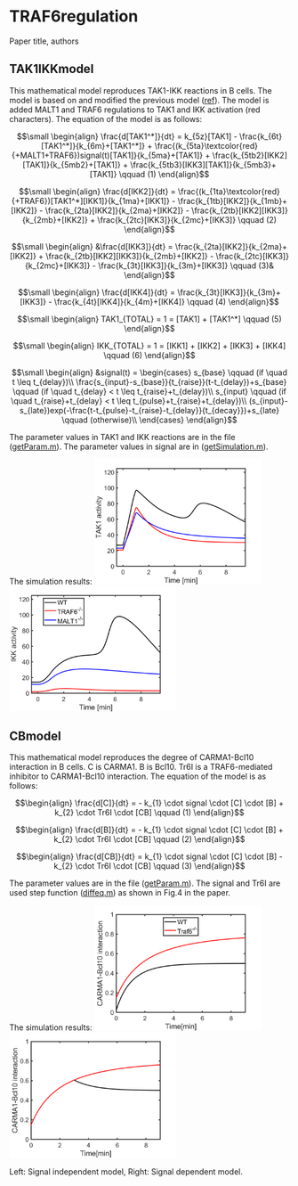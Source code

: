 # TRAF6regulation

Paper title, authors

## TAK1IKKmodel
This mathematical model reproduces TAK1-IKK reactions in B cells. The model is based on and modified the previous model ([ref](https://github.com/kntrinoue/Shinohara2014Science)). The model is added MALT1 and TRAF6 regulations to TAK1 and IKK activation (red characters). The equation of the model is as follows:

```math
\small
\begin{align} 
 \frac{d[TAK1^*]}{dt} = k_{5z}[TAK1] - \frac{k_{6t}[TAK1^*]}{k_{6m}+[TAK1^*]} + \frac{(k_{5ta}\textcolor{red}{+MALT1+TRAF6})signal(t)[TAK1]}{k_{5ma}+[TAK1]} + \frac{k_{5tb2}[IKK2][TAK1]}{k_{5mb2}+[TAK1]} + \frac{k_{5tb3}[IKK3][TAK1]}{k_{5mb3}+[TAK1]} \qquad   (1)
\end{align}
```
```math
\small
\begin{align}
 \frac{d[IKK2]}{dt} = \frac{(k_{1ta}\textcolor{red}{+TRAF6})[TAK1^*][IKK1]}{k_{1ma}+[IKK1]} - \frac{k_{1tb}[IKK2]}{k_{1mb}+[IKK2]} - \frac{k_{2ta}[IKK2]}{k_{2ma}+[IKK2]} - \frac{k_{2tb}[IKK2][IKK3]}{k_{2mb}+[IKK2]} +  \frac{k_{2tc}[IKK3]}{k_{2mc}+[IKK3]} \qquad (2)
\end{align}
```
```math
\small
\begin{align}
 &\frac{d[IKK3]}{dt} = \frac{k_{2ta}[IKK2]}{k_{2ma}+[IKK2]} + \frac{k_{2tb}[IKK2][IKK3]}{k_{2mb}+[IKK2]} - \frac{k_{2tc}[IKK3]}{k_{2mc}+[IKK3]} -   \frac{k_{3t}[IKK3]}{k_{3m}+[IKK3]} \qquad (3)&
\end{align}
```
```math
\small
\begin{align}
 \frac{d[IKK4]}{dt} =  \frac{k_{3t}[IKK3]}{k_{3m}+[IKK3]}  -  \frac{k_{4t}[IKK4]}{k_{4m}+[IKK4]} \qquad (4)
\end{align}
```
```math
\small
\begin{align}
 TAK1_{TOTAL} = 1 = [TAK1] + [TAK1^*] \qquad (5)
\end{align}
```
```math
\small
\begin{align}
 IKK_{TOTAL} = 1 = [IKK1] + [IKK2] + [IKK3] + [IKK4] \qquad (6)
\end{align}
```


```math
\small
\begin{align}
 &signal(t) = 
\begin{cases}
s_{base} \qquad  (if  \quad t \leq t_{delay})\\
\frac{s_{input}-s_{base}}{t_{raise}}(t-t_{delay})+s_{base}  \qquad (if \quad  t_{delay} < t \leq t_{raise}+t_{delay})\\
s_{input}  \qquad  (if \quad  t_{raise}+t_{delay} < t \leq t_{pulse}+t_{raise}+t_{delay})\\
(s_{input}-s_{late})exp(-\frac{t-t_{pulse}-t_{raise}-t_{delay}}{t_{decay}})+s_{late}  \qquad (otherwise)\\
\end{cases}
\end{align}
```

The parameter values in TAK1 and IKK reactions are in the file ([getParam.m](https://github.com/kntrinoue/TRAF6regulation/blob/main/TAK1IKKmodel/getParam.m)). The parameter values in signal are in ([getSimulation.m](https://github.com/kntrinoue/TRAF6regulation/blob/main/TAK1IKKmodel/getSimulation.m)).

The simulation results:
<img src="https://github.com/kntrinoue/TRAF6regulation/blob/main/TAK1IKKmodel/TAK1.png" width="300">
<img src="https://github.com/kntrinoue/TRAF6regulation/blob/main/TAK1IKKmodel/IKK.png" width="300">


## CBmodel
This mathematical model reproduces the degree of CARMA1-Bcl10 interaction in B cells. C is CARMA1. B is Bcl10. Tr6I is a TRAF6-mediated inhibitor to CARMA1-Bcl10 interaction. The equation of the model is as follows:


```math
\begin{align}
 \frac{d[C]}{dt} =  - k_{1} \cdot signal \cdot [C] \cdot [B] +  k_{2} \cdot Tr6I \cdot [CB] \qquad (1)
\end{align}
```
```math
\begin{align}
 \frac{d[B]}{dt} =  - k_{1} \cdot signal \cdot [C] \cdot [B] +  k_{2} \cdot Tr6I \cdot [CB] \qquad (2)
\end{align}
```
```math
\begin{align}
 \frac{d[CB]}{dt} =  k_{1} \cdot signal \cdot [C] \cdot [B] -  k_{2} \cdot Tr6I \cdot [CB] \qquad (3)
\end{align}
```

The parameter values  are in the file ([getParam.m](https://github.com/kntrinoue/TRAF6regulation/blob/main/CBmodel/getParam.m)). The signal and Tr6I are used step function ([diffeq.m](https://github.com/kntrinoue/TRAF6regulation/blob/main/CBmodel/diffeq.m)) as shown in Fig.4 in the paper.


The simulation results:
<img src="https://github.com/kntrinoue/TRAF6regulation/blob/main/CBmodel/signalindependentCB.png" width="300">
<img src="https://github.com/kntrinoue/TRAF6regulation/blob/main/CBmodel/signaldependentCB.png" width="300">

Left: Signal independent model, Right: Signal dependent model.
